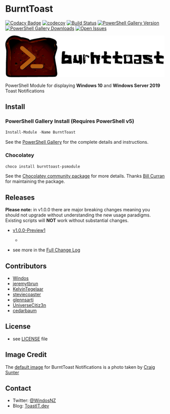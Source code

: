 # BurntToast

[![Codacy Badge](https://app.codacy.com/project/badge/Grade/5c96b736ff1b45d98666160ab37dcad5)](https://www.codacy.com/manual/Windos/BurntToast?utm_source=github.com&amp;utm_medium=referral&amp;utm_content=Windos/BurntToast&amp;utm_campaign=Badge_Grade)
[![codecov](https://codecov.io/gh/Windos/BurntToast/branch/main/graph/badge.svg)](https://codecov.io/gh/Windos/BurntToast)
[![Build Status](https://dev.azure.com/windosnz/BurntToast/_apis/build/status/Windos.BurntToast-Build?branchName=main)](https://dev.azure.com/windosnz/BurntToast/_build/latest?definitionId=2&branchName=main)
[![PowerShell Gallery Version](https://img.shields.io/powershellgallery/v/BurntToast.svg)](https://www.powershellgallery.com/packages/BurntToast)
[![PowerShell Gallery Downloads](https://img.shields.io/powershellgallery/dt/BurntToast.svg)](https://www.powershellgallery.com/packages/BurntToast)
[![Open Issues](https://img.shields.io/github/issues-raw/Windos/BurntToast.svg)](https://github.com/Windos/BurntToast/issues)

![BurntToast Logo Banner](/images/BurntToast-Wide.png)

PowerShell Module for displaying **Windows 10** and **Windows Server 2019** Toast Notifications

## Install

### PowerShell Gallery Install (Requires PowerShell v5)

```powershell
Install-Module -Name BurntToast
```

See the [PowerShell Gallery](http://www.powershellgallery.com/packages/BurntToast/) for the complete details and
instructions.

### Chocolatey

```powershell
choco install burnttoast-psmodule
```

See the [Chocolatey community package](https://chocolatey.org/packages/burnttoast-psmodule) for more details. Thanks
[Bill Curran](https://github.com/bcurran3) for maintaining the package.

## Releases

**Please note:** in v1.0.0 there are major breaking changes meaning you should not upgrade without understanding the
new usage paradigms. Existing scripts will **NOT** work without substantial changes.

- [v1.0.0-Preview1](https://github.com/Windos/BurntToast/releases/download/v1.0.0-Preview1/BurntToast.zip)

  - 

- see more in the [Full Change Log](CHANGES.md)

## Contributors

- [Windos](https://github.com/Windos)
- [jeremytbrun](https://github.com/jeremytbrun)
- [KelvinTegelaar](https://github.com/KelvinTegelaar)
- [steviecoaster](https://github.com/steviecoaster)
- [glennsarti](https://github.com/glennsarti)
- [UniverseCitiz3n](https://github.com/UniverseCitiz3n)
- [cedarbaum](https://github.com/cedarbaum)

## License

- see [LICENSE](LICENSE.md) file

## Image Credit

The [default image](/images/BurntToast.png) for BurntToast Notifications is a photo taken by
[Craig Sunter](https://www.flickr.com/photos/16210667@N02/17230428864)

## Contact

- Twitter: [@WindosNZ](https://twitter.com/windosnz)
- Blog: [ToastIT.dev](https://toastit.dev/)
